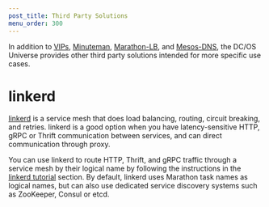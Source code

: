 ```yaml
---
post_title: Third Party Solutions
menu_order: 300
---
```


In addition to [VIPs][1], [Minuteman][2], [Marathon-LB][3], and [Mesos-DNS][4], the DC/OS Universe provides other third party solutions intended for more specific use cases.

# linkerd

[linkerd][5] is a service mesh that does load balancing, routing, circuit breaking, and retries. linkerd is a good option when you have latency-sensitive HTTP, gRPC or Thrift communication between services, and can direct communication through proxy.

You can use linkerd to route HTTP, Thrift, and gRPC traffic through a service mesh by their logical name by following the instructions in the [linkerd tutorial][6] section. By default, linkerd uses Marathon task names as logical names, but can also use dedicated service discovery systems such as ZooKeeper, Consul or etcd.

 [1]: /docs/1.8/usage/service-discovery/load-balancing-vips/virtual-ip-addresses/
 [2]: /docs/1.8/usage/service-discovery/load-balancing-vips/
 [3]: /docs/1.8/usage/service-discovery/marathon-lb/
 [4]: /docs/1.8/usage/service-discovery/mesos-dns/
 [5]: /docs/1.8/usage/service-discovery/third-party-solution/linkerd/
 [6]: https://github.com/dcos/examples/tree/master/1.8/linkerd

